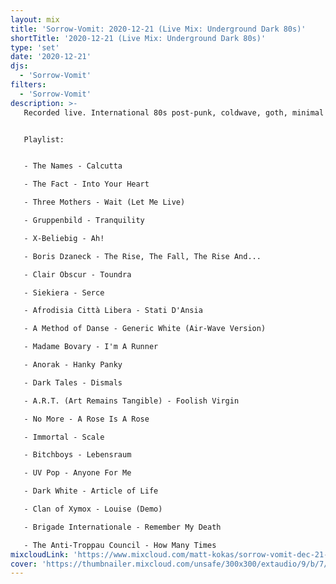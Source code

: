 ```yaml
---
layout: mix
title: 'Sorrow-Vomit: 2020-12-21 (Live Mix: Underground Dark 80s)'
shortTitle: '2020-12-21 (Live Mix: Underground Dark 80s)'
type: 'set'
date: '2020-12-21'
djs:
  - 'Sorrow-Vomit'
filters:
  - 'Sorrow-Vomit'  
description: >-
   Recorded live. International 80s post-punk, coldwave, goth, minimal synth, dark new wave, etc.


   Playlist:


   - The Names - Calcutta

   - The Fact - Into Your Heart

   - Three Mothers - Wait (Let Me Live)

   - Gruppenbild - Tranquility

   - X-Beliebig - Ah!

   - Boris Dzaneck - The Rise, The Fall, The Rise And...

   - Clair Obscur - Toundra

   - Siekiera - Serce

   - Afrodisia Città Libera - Stati D'Ansia

   - A Method of Danse - Generic White (Air-Wave Version)

   - Madame Bovary - I'm A Runner

   - Anorak - Hanky Panky

   - Dark Tales - Dismals

   - A.R.T. (Art Remains Tangible) - Foolish Virgin

   - No More - A Rose Is A Rose

   - Immortal - Scale

   - Bitchboys - Lebensraum

   - UV Pop - Anyone For Me

   - Dark White - Article of Life

   - Clan of Xymox - Louise (Demo)

   - Brigade Internationale - Remember My Death

   - The Anti-Troppau Council - How Many Times
mixcloudLink: 'https://www.mixcloud.com/matt-kokas/sorrow-vomit-dec-21-2020-underground-80s'
cover: 'https://thumbnailer.mixcloud.com/unsafe/300x300/extaudio/9/b/7/d/3ae9-eb51-4dc2-8a9d-a5d76900019b'
---
```

